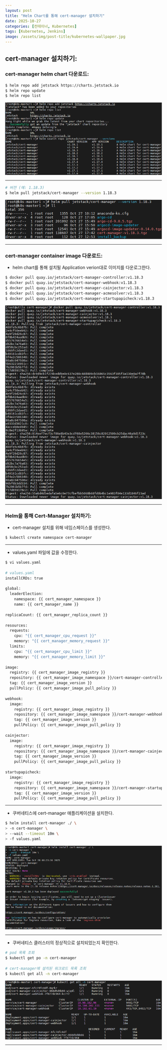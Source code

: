 ```yaml
---
layout: post
title: "Helm Chart를 통해 cert-manager 설치하기"
date: 2025-10-27
categories: [컨테이너, Kubernetes] 
tags: [Kubernetes, Jenkins]
image: /assets/img/post-title/kubernetes-wallpaper.jpg
---
```


## cert-manager 설치하기:
### cert-manager helm chart 다운로드:

```bash
$ helm repo add jetstack https://charts.jetstack.io
$ helm repo update
$ helm repo list
```

![helm chart 목록 조회](/assets/img/post/helm/helm%20chart%20목록%20조회.png)

* * *

```bash
# 버전 (예: 1.18.3)
$ helm pull jetstack/cert-manager --version 1.18.3
```

![cert manager helm chart 다운로드](/assets/img/post/helm/cert%20manager%20helm%20chart%20다운로드.png)

* * *

### cert-manager container image 다운로드:

- helm chart를 통해 설치될 Application verion대로 이미지를 다운로그한다.

```bash
$ docker pull quay.io/jetstack/cert-manager-controller:v1.18.3
$ docker pull quay.io/jetstack/cert-manager-webhook:v1.18.3
$ docker pull quay.io/jetstack/cert-manager-cainjector:v1.18.3
$ docker pull quay.io/jetstack/cert-manager-acmesolver:v1.18.3
$ docker pull quay.io/jetstack/cert-manager-startupapicheck:v1.18.3
```

![cert-manager 이미지 다운로드](/assets/img/post/helm/cert-manager%20이미지%20다운로드.png)

* * *

### Helm을 통해 Cert-Manager 설치하기:

- cert-manager 설치를 위해 네임스페이스를 생성한다.

```bash
$ kubectl create namespace cert-manager
```

* * *

- values.yaml 파일에 값을 수정한다.

```bash
$ vi values.yaml

# values.yaml
installCRDs: true

global:
  leaderElection:
    namespace: {{ cert_manager_namespace }}
    name: {{ cert_manager_name }}

replicaCount: {{ cert_manager_replica_count }}

resources:
  requests:
    cpu: "{{ cert_manager_cpu_request }}"
    memory: "{{ cert_manager_memory_request }}"
  limits:
    cpu: "{{ cert_manager_cpu_limit }}"
    memory: "{{ cert_manager_memory_limit }}"

image:
  registry: {{ cert_manager_image_registry }}
  repository: {{ cert_manager_image_namespace }}/cert-manager-controller
  tag: {{ cert_manager_image_version }}
  pullPolicy: {{ cert_manager_image_pull_policy }}

webhook:
  image:
    registry: {{ cert_manager_image_registry }}
    repository: {{ cert_manager_image_namespace }}/cert-manager-webhook
    tag: {{ cert_manager_image_version }}
    pullPolicy: {{ cert_manager_image_pull_policy }}

cainjector:
  image:
    registry: {{ cert_manager_image_registry }}
    repository: {{ cert_manager_image_namespace }}/cert-manager-cainjector
    tag: {{ cert_manager_image_version }}
    pullPolicy: {{ cert_manager_image_pull_policy }}

startupapicheck:
  image:
    registry: {{ cert_manager_image_registry }}
    repository: {{ cert_manager_image_namespace }}/cert-manager-startupapicheck
    tag: {{ cert_manager_image_version }}
    pullPolicy: {{ cert_manager_image_pull_policy }}
```

* * *

- 쿠버네티스에 cert-manager 애플리케이션을 설치한다.

```bash
$ helm install cert-manager ./ \
> -n cert-manager \
> --wait --timeout 10m \
> -f values.yaml
```

![helm chart를 cert-manager 통한 배포](/assets/img/post/helm/helm%20chart를%20cert-manager%20통한%20배포.png)

* * *

- 쿠버네티스 클러스터의 정상적으로 설치되었는지 확인한다.

```bash
# pod 목록 조회
$ kubectl get po -n cert-manager

# cert-manager에 설치된 워크로드 목록 조회
$ kubectl get all -n cert-manager
```

![cert-manager workload 목록 확인](/assets/img/post/helm/cert-manager%20workload%20목록%20확인.png)

* * *